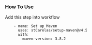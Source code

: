 ### How To Use

Add this step into workflow

```
    - name: Set up Maven
      uses: stCarolas/setup-maven@v4.5
      with:
        maven-version: 3.8.2
```
